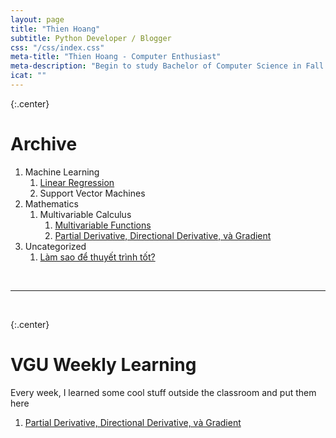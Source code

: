 ```yaml
---
layout: page
title: "Thien Hoang"
subtitle: Python Developer / Blogger
css: "/css/index.css"
meta-title: "Thien Hoang - Computer Enthusiast"
meta-description: "Begin to study Bachelor of Computer Science in Fall 2017. Experienced in Competitive Programming, Algorithms, Data Structures."
icat: ""
---
```


{:.center}
<h1>Archive</h1>

1. Machine Learning
    1. [Linear Regression](/machinelearning/2017/08/29/linear-regression)
    2. Support Vector Machines
2. Mathematics
    1. Multivariable Calculus
        1. [Multivariable Functions](/math/2017/09/18/multivariable-functions)
        2. [Partial Derivative, Directional Derivative, và Gradient](/math/2017/10/29/partial-directional-gradient)
3. Uncategorized
    1. [Làm sao để thuyết trình tốt?](/uncategorized/2017/10/20/presentation)

<br>
<hr>
<br>

{:.center}
<h1>VGU Weekly Learning</h1>
<p>Every week, I learned some cool stuff outside the classroom and put them here</p>

1. [Partial Derivative, Directional Derivative, và Gradient](/math/2017/10/29/partial-directional-gradient)

